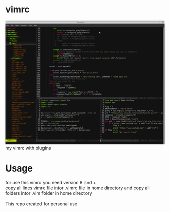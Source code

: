 # vimrc
![Alt text](https://raw.githubusercontent.com/kiahamedi/vimrc/master/screenshot.png "Optional title")</br>
my vimrc with plugins

# Usage
for use this vimrc you need version 8 and + </br>
copy all lines vimrc file intor .vimrc file in home directory and copy all folders intor .vim folder in home directory<br>
</br>
This repo created for personal use

